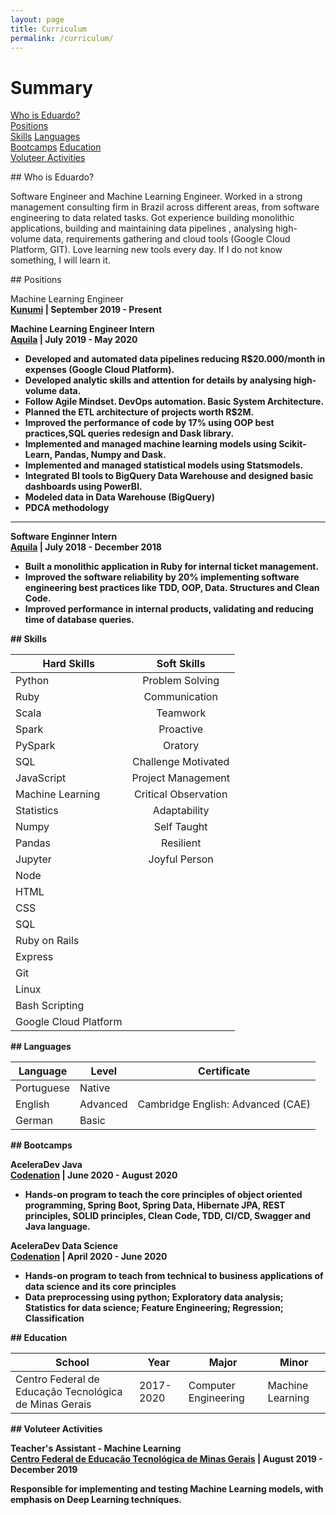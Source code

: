 ```yaml
---
layout: page
title: Curriculum
permalink: /curriculum/
---
```


# Summary
[Who is Eduardo?](#who)  
[Positions](#positions)  
[Skills](#skills) 
[Languages](#languages)  
[Bootcamps](#bootcamps)
[Education](#education)    
[Voluteer Activities](#voluteer)

<a name="who"/>
## Who is Eduardo?

Software Engineer and Machine Learning Engineer. Worked in a strong management consulting firm in Brazil across different
areas, from software engineering to data related tasks. Got experience building monolithic applications, building and
maintaining data pipelines , analysing high-volume data, requirements gathering and cloud tools (Google Cloud Platform, GIT).
Love learning new tools every day. If I do not know something, I will learn it.

<a name="positions"/>
## Positions

Machine Learning Engineer<br>
<b><a href='https://www.kunumi.com/english'>Kunumi</a><b> | September 2019 - Present

Machine Learning Engineer Intern<br>
<b><a href='https://www.aquila.com.br/language/en/'>Aquila</a><b> | July 2019 - May 2020

- Developed and automated data pipelines reducing R$20.000/month in expenses (Google Cloud Platform).
- Developed analytic skills and attention for details by analysing high-volume data.
- Follow Agile Mindset. DevOps automation. Basic System Architecture.
- Planned the ETL architecture of projects worth R$2M.
- Improved the performance of code by 17% using OOP best practices,SQL queries redesign and Dask library.
- Implemented and managed machine learning models using Scikit-Learn, Pandas, Numpy and Dask.
- Implemented and managed statistical models using Statsmodels.
- Integrated BI tools to BigQuery Data Warehouse and designed basic dashboards using PowerBI.
- Modeled data in Data Warehouse (BigQuery)
- PDCA methodology

---
Software Enginner Intern<br>
<b><a href='https://www.aquila.com.br/language/en/'>Aquila</a><b> | July 2018 - December 2018

- Built a monolithic application in Ruby for internal ticket management.
- Improved the software reliability by 20% implementing software engineering best practices like TDD, OOP, Data.
Structures and Clean Code.
- Improved performance in internal products, validating and reducing time of database queries.

<a name="skills"/>
## Skills

| Hard Skills       | Soft Skills   | 
| ------------------|:-------------:|
| Python            | Problem Solving     |     
| Ruby              | Communication       | 
| Scala             | Teamwork            |
| Spark             | Proactive           |
| PySpark           | Oratory             |
| SQL               | Challenge Motivated |
| JavaScript        | Project Management  |
| Machine Learning  | Critical Observation|
| Statistics        | Adaptability        |
| Numpy             | Self Taught         |
| Pandas            | Resilient           |
| Jupyter           | Joyful Person       |    
| Node              ||
| HTML              ||
| CSS               ||
| SQL               ||
| Ruby on Rails ||
| Express ||
| Git ||
| Linux ||
| Bash Scripting ||
| Google Cloud Platform ||

<a name="languages"/>
## Languages

|Language| Level |Certificate|
|--------|-------|:---------:|
|Portuguese| Native||
|English| Advanced| Cambridge English: Advanced (CAE) |
|German| Basic||

<a name="bootcamps"/>
## Bootcamps

AceleraDev Java<br>
<b><a href='https://codenation.dev/'>Codenation</a><b> | June 2020 - August 2020

- Hands-on program to teach the core principles of object oriented programming, Spring Boot, Spring Data, Hibernate JPA,
REST principles, SOLID principles, Clean Code, TDD, CI/CD, Swagger and Java language.

AceleraDev Data Science<br>
<b><a href='https://codenation.dev/'>Codenation</a><b> | April 2020 - June 2020

- Hands-on program to teach from technical to business applications of data science and its core principles
- Data preprocessing using python; Exploratory data analysis; Statistics for data science; Feature Engineering; Regression;
Classification


<a name="education"/>
## Education

| School | Year | Major | Minor |
|--------|------|-------|-------|
|Centro Federal de Educação Tecnológica de Minas Gerais| 2017-2020| Computer Engineering | Machine Learning |

<a name="voluteer"/>
## Voluteer Activities

Teacher's Assistant - Machine Learning <br>
<b><a href='https://www.cefetmg.br/'>Centro Federal de Educação Tecnológica de Minas Gerais</a><b> | August 2019 - December 2019

Responsible for implementing and testing Machine Learning models, with emphasis on Deep Learning techniques.